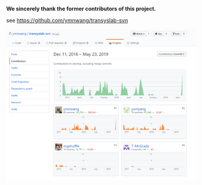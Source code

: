 **We sincerely thank the former contributors of this project.**

see https://github.com/ymnwang/transyslab-svn

![former contributors](./media/former_contributors.png)